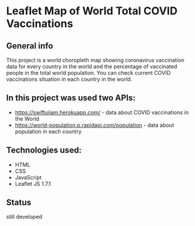 # Leaflet Map of World Total COVID Vaccinations

## General info

This project is a world choropleth map showing coronavirus vaccination data for every country in the world and the percentage of vaccinated people in the total world population. You can check current COVID vaccinations situation in each country in the world.

## In this project was used two APIs:

* https://swiftuijam.herokuapp.com/ - data about COVID vaccinations in the World
* https://world-population.p.rapidapi.com/population - data about population in each country

## Technologies used: 

* HTML
* CSS
* JavaScript
* Leaflet JS 1.7.1

## Status
still developed
